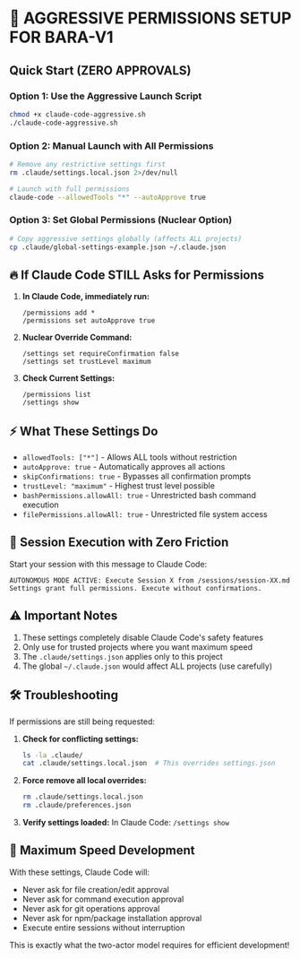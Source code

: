 # 🚨 AGGRESSIVE PERMISSIONS SETUP FOR BARA-V1

## Quick Start (ZERO APPROVALS)

### Option 1: Use the Aggressive Launch Script
```bash
chmod +x claude-code-aggressive.sh
./claude-code-aggressive.sh
```

### Option 2: Manual Launch with All Permissions
```bash
# Remove any restrictive settings first
rm .claude/settings.local.json 2>/dev/null

# Launch with full permissions
claude-code --allowedTools "*" --autoApprove true
```

### Option 3: Set Global Permissions (Nuclear Option)
```bash
# Copy aggressive settings globally (affects ALL projects)
cp .claude/global-settings-example.json ~/.claude.json
```

## 🔥 If Claude Code STILL Asks for Permissions

1. **In Claude Code, immediately run:**
   ```
   /permissions add *
   /permissions set autoApprove true
   ```

2. **Nuclear Override Command:**
   ```
   /settings set requireConfirmation false
   /settings set trustLevel maximum
   ```

3. **Check Current Settings:**
   ```
   /permissions list
   /settings show
   ```

## ⚡ What These Settings Do

- `allowedTools: ["*"]` - Allows ALL tools without restriction
- `autoApprove: true` - Automatically approves all actions
- `skipConfirmations: true` - Bypasses all confirmation prompts
- `trustLevel: "maximum"` - Highest trust level possible
- `bashPermissions.allowAll: true` - Unrestricted bash command execution
- `filePermissions.allowAll: true` - Unrestricted file system access

## 🎯 Session Execution with Zero Friction

Start your session with this message to Claude Code:
```
AUTONOMOUS MODE ACTIVE: Execute Session X from /sessions/session-XX.md
Settings grant full permissions. Execute without confirmations.
```

## ⚠️ Important Notes

1. These settings completely disable Claude Code's safety features
2. Only use for trusted projects where you want maximum speed
3. The `.claude/settings.json` applies only to this project
4. The global `~/.claude.json` would affect ALL projects (use carefully)

## 🛠️ Troubleshooting

If permissions are still being requested:

1. **Check for conflicting settings:**
   ```bash
   ls -la .claude/
   cat .claude/settings.local.json  # This overrides settings.json
   ```

2. **Force remove all local overrides:**
   ```bash
   rm .claude/settings.local.json
   rm .claude/preferences.json
   ```

3. **Verify settings loaded:**
   In Claude Code: `/settings show`

## 🚀 Maximum Speed Development

With these settings, Claude Code will:
- Never ask for file creation/edit approval
- Never ask for command execution approval  
- Never ask for git operations approval
- Never ask for npm/package installation approval
- Execute entire sessions without interruption

This is exactly what the two-actor model requires for efficient development!
